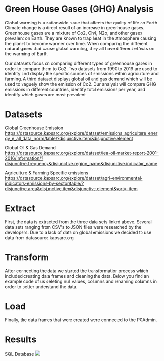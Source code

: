 # Green House Gases (GHG) Analysis

Global warming is a nationwide issue that affects the quality of life on Earth. Climate change is a direct result of an increase in greenhouse gases. Greenhouse gases are a mixture of Co2, Ch4, N2o, and other gases prevalent on Earth. They are known to trap heat in the atmosphere causing the planet to become warmer over time. When comparing the different natural gases that cause global warming, they all have different effects on the warming of Earth. 

Our datasets focus on comparing different types of greenhouse gases in order to compare them to Co2. Two datasets from 1990 to 2019 are used to identify and display the specific sources of emissions within agriculture and farming. A third dataset displays global oil and gas demand which will be used to vaguely show the emission of Co2. Our analysis will compare GHG emissions in different countries, identify total emissions per year, and identify which gases are most prevalent. 

# Datasets

Global Greenhouse Emission
https://datasource.kapsarc.org/explore/dataset/emissions_agriculture_energy_e_all_data_norm/table/?disjunctive.item&disjunctive.element

Global Oil & Gas Demand
https://datasource.kapsarc.org/explore/dataset/iea-oil-market-report-2001-2016/information/?disjunctive.frequency&disjunctive.region_name&disjunctive.indicator_name

Agriculture & Farming Specific emissions
https://datasource.kapsarc.org/explore/dataset/agri-environmental-indicators-emissions-by-sector/table/?disjunctive.area&disjunctive.item&disjunctive.element&sort=-item


# Extract

First, the data is extracted from the three data sets linked above. Several data sets ranging from CSV's to JSON files were researched by the developers. Due to a lack of data on global emissions we decided to use data from datasource.kapsarc.org 

# Transform

After connecting the data we started the transformation process which included creating data frames and cleaning the data. Below you find an example code of us deleting null values, columns and renaming columns in order to better understand the data. 

# Load

Finally, the data frames that were created were connected to the PGAdmin. 




# Results 

SQL Database
![](https://github.com/harsh-env/Project2a-Database/blob/main/outputs/global_agriculture_%25emissions.JPG)

